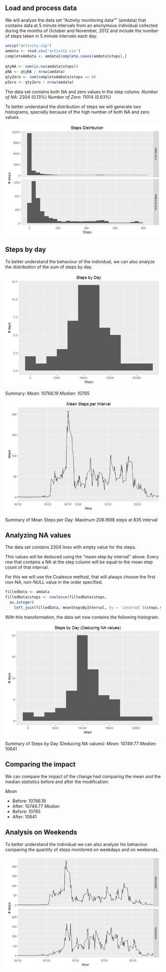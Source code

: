 Load and process data
---------------------

We will analyze the data set "Activity monitoring data"" (amdata) that contains data at 5 minute intervals from an anonymous individual collected during the months of October and November, 2012 and include the number of steps taken in 5 minute intervals each day.

``` r
unzip("activity.zip")
amdata <- read.csv('activity.csv')
completeAmData <- amdata[complete.cases(amdata$steps),]

qtyNA <- sum(is.na(amdata$steps))
pNA <- qtyNA / nrow(amdata)
qtyZero <- sum(completeAmData$steps == 0)
pZero <- qtyZero / nrow(amdata)
```

The data set contains both NA and zero values in the step colums:
*Number of NA:* 2304 (0.13%)
*Number of Zero:* 11014 (0.63%)

To better understand the distribution of steps we will generate two histograms, specially because of the high number of both NA and zero values.

![](report_files/figure-markdown_github/unnamed-chunk-2-1.png)

Steps by day
------------

To better understand the behaviour of the individual, we can also analyze the distribution of the sum of steps by day.

![](report_files/figure-markdown_github/unnamed-chunk-3-1.png)

Summary:
*Mean:* 10766.19
*Median:* 10765

![](report_files/figure-markdown_github/unnamed-chunk-4-1.png)

Summary of Mean Steps per Day:
Maximum 206.1698 steps at 835 interval

Analyzing NA values
-------------------

The data set contains 2304 lines with empty value for the steps.

This values will be deduced using the "mean step by interval" above. Every row that contains a NA at the step column will be equal to the mean step count of that interval.

For this we will use the Coalesce method, that will always choose the first non-NA, non-NULL value in the order specified.

``` r
filledData <- amdata
filledData$steps <- coalesce(filledData$steps,
  as.integer(
    left_join(filledData, meanStepsByInterval, by = 'interval')$steps.y))
```

With this transformation, the data set now contains the following histogram.

![](report_files/figure-markdown_github/unnamed-chunk-7-1.png)

Summary of Steps by Day (Deducing NA values):
*Mean:* 10749.77
*Median:* 10641

Comparing the impact
--------------------

We can compare the impact of the change had comparing the mean and the median statistics before and after the modification:

*Mean*
- Before: 10766.19
- After: 10749.77
*Median*
- Before: 10765
- After: 10641

Analysis on Weekends
--------------------

To better understand the individual we can also analyze his behaviour comparing the quantity of steps monitored on weekdays and on weekends.

![](report_files/figure-markdown_github/unnamed-chunk-8-1.png)

